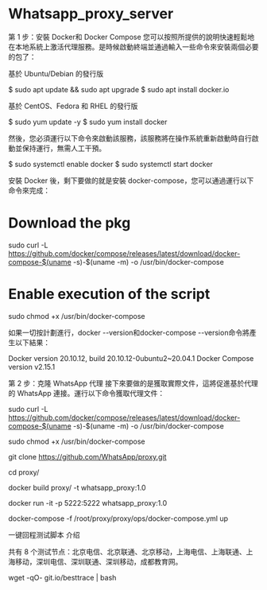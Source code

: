# Whatsapp_proxy_server

第 1 步：安裝 Docker和 Docker Compose
您可以按照所提供的說明快速輕鬆地在本地系統上激活代理服務。是時候啟動終端並通過輸入一些命令來安裝兩個必要的包了：


基於 Ubuntu/Debian 的發行版

$ sudo apt update && sudo apt upgrade 
$ sudo apt install docker.io


基於 CentOS、Fedora 和 RHEL 的發行版

$ sudo yum update -y
$ sudo yum install docker


然後，您必須運行以下命令來啟動該服務，該服務將在操作系統重新啟動時自行啟動並保持運行，無需人工干預。

$ sudo systemctl enable docker
$ sudo systemctl start docker


安裝 Docker 後，剩下要做的就是安裝 docker-compose，您可以通過運行以下命令來完成：

# Download the pkg
sudo curl -L https://github.com/docker/compose/releases/latest/download/docker-compose-$(uname -s)-$(uname -m) -o /usr/bin/docker-compose

# Enable execution of the script
sudo chmod +x /usr/bin/docker-compose

如果一切按計劃進行，docker --version和docker-compose --version命令將產生以下結果：

Docker version 20.10.12, build 20.10.12-0ubuntu2~20.04.1
Docker Compose version v2.15.1

第 2 步：克隆 WhatsApp 代理
接下來要做的是獲取實際文件，這將促進基於代理的 WhatsApp 連接。運行以下命令獲取代理文件：

sudo curl -L https://github.com/docker/compose/releases/latest/download/docker-compose-$(uname -s)-$(uname -m) -o /usr/bin/docker-compose

sudo chmod +x /usr/bin/docker-compose

git clone https://github.com/WhatsApp/proxy.git

cd proxy/

docker build proxy/ -t whatsapp_proxy:1.0

docker run -it -p 5222:5222 whatsapp_proxy:1.0

docker-compose -f /root/proxy/proxy/ops/docker-compose.yml up


一键回程测试脚本
介绍

共有 8 个测试节点：北京电信、北京联通、北京移动，上海电信、上海联通、上海移动，深圳电信、深圳联通、深圳移动，成都教育网。

wget -qO- git.io/besttrace | bash
